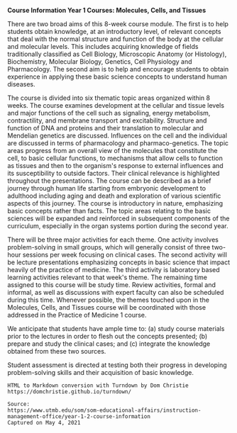 **Course Information Year 1 Courses: Molecules, Cells, and Tissues**

There are two broad aims of this 8-week course module. The first is to help students obtain knowledge, at an introductory level, of relevant concepts that deal with the normal structure and function of the body at the cellular and molecular levels. This includes acquiring knowledge of fields traditionally classified as Cell Biology, Microscopic Anatomy (or Histology), Biochemistry, Molecular Biology, Genetics, Cell Physiology and Pharmacology. The second aim is to help and encourage students to obtain experience in applying these basic science concepts to understand human diseases.

The course is divided into six thematic topic areas organized within 8 weeks. The course examines development at the cellular and tissue levels and major functions of the cell such as signaling, energy metabolism, contractility, and membrane transport and excitability. Structure and function of DNA and proteins and their translation to molecular and Mendelian genetics are discussed. Influences on the cell and the individual are discussed in terms of pharmacology and pharmaco-genetics. The topic areas progress from an overall view of the molecules that constitute the cell, to basic cellular functions, to mechanisms that allow cells to function as tissues and then to the organism's response to external influences and its susceptibility to outside factors. Their clinical relevance is highlighted throughout the presentations. The course can be described as a brief journey through human life starting from embryonic development to adulthood including aging and death and exploration of various scientific aspects of this journey. The course is introductory in nature, emphasizing basic concepts rather than facts. The topic areas relating to the basic sciences will be expanded and reinforced in subsequent components of the curriculum, especially in the organ systems portion during the second year.

There will be three major activities for each theme. One activity involves problem-solving in small groups, which will generally consist of three two-hour sessions per week focusing on clinical cases. The second activity will be lecture presentations emphasizing concepts in basic science that impact heavily of the practice of medicine. The third activity is laboratory based learning activities relevant to that week's theme. The remaining time assigned to this course will be study time. Review activities, formal and informal, as well as discussions with expert faculty can also be scheduled during this time. Whenever possible, the themes touched upon in the Molecules, Cells, and Tissues course will be coordinated with those addressed in the Practice of Medicine 1 course.

We anticipate that students have ample time to: (a) study course materials prior to the lectures in order to flesh out the concepts presented; (b) prepare and study the clinical cases; and (c) integrate the knowledge obtained from these two sources.

Student assessment is directed at testing both their progress in developing problem-solving skills and their acquisition of basic knowledge.

```
HTML to Markdown conversion with Turndown by Dom Christie
https://domchristie.github.io/turndown/

Source:
https://www.utmb.edu/som/som-educational-affairs/instruction-management-office/year-1-2-course-information
Captured on May 4, 2021
```
